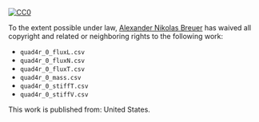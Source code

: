 [![CC0](http://i.creativecommons.org/p/zero/1.0/88x31.png)](http://creativecommons.org/publicdomain/zero/1.0/)

To the extent possible under law, [Alexander Nikolas Breuer](http://dial3343.org) has waived all copyright and related or neighboring rights to the following work:

* `quad4r_0_fluxL.csv`
* `quad4r_0_fluxN.csv`
* `quad4r_0_fluxT.csv`
* `quad4r_0_mass.csv`
* `quad4r_0_stiffT.csv`
* `quad4r_0_stiffV.csv`

This work is published from: United States.
